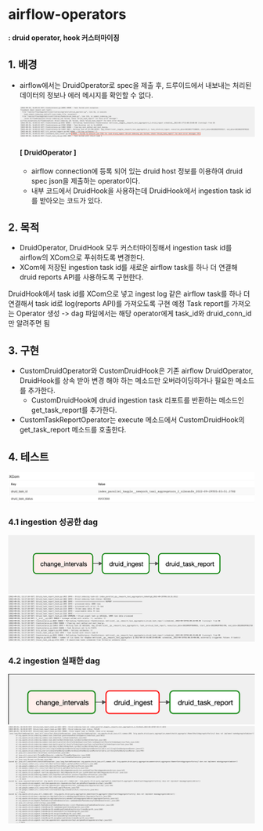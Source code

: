 # airflow-operators

#### : druid operator, hook 커스터마이징

## 1. 배경
- airflow에서는 DruidOperator로 spec을 제출 후, 드루이드에서 내보내는 처리된 데이터의 정보나 에러 메시지를 확인할 수 없다.
  
  ![img.png](./resourses/airflow-druidoperator.png)

  #### [ DruidOperator ]
  - airflow connection에 등록 되어 있는 druid host 정보를 이용하여 druid spec json을 제출하는 operator이다.
  - 내부 코드에서 DruidHook을 사용하는데 DruidHook에서 ingestion task id를 받아오는 코드가 있다.

## 2. 목적
  - DruidOperator, DruidHook 모두 커스터마이징해서 ingestion task id를 airflow의 XCom으로 푸쉬하도록 변경한다.
  - XCom에 저장된 ingestion task id를 새로운 airflow task를 하나 더 연결해 druid reports API를 사용하도록 구현한다.   

DruidHook에서 task id를 XCom으로 넣고  ingest log 같은 airflow task를 하나 더 연결해서 task id로 log(reports API)를 가져오도록 구현 예정
Task report를 가져오는 Operator 생성 -> dag 파일에서는 해당 operator에게 task_id와 druid_conn_id만 알려주면 됨 

## 3. 구현
  - CustomDruidOperator와 CustomDruidHook은 기존 airflow DruidOperator, DruidHook를 상속 받아 변경 해야 하는 메소드만 오버라이딩하거나 필요한 메소드를 추가한다.
    - CustomDruidHook에 druid ingestion task 리포트를 반환하는 메소드인 get_task_report를 추가한다.
  - CustomTaskReportOperator는 execute 메소드에서 CustomDruidHook의 get_task_report 메소드를 호출한다.

## 4. 테스트

![img.png](./resourses/airflow-xcom.png)

### 4.1 ingestion 성공한 dag
![img.png](./resourses/airflow-dag-success.png)
![img.png](./resourses/success-ingest.png)

### 4.2 ingestion 실패한 dag
![img.png](./resourses/airflow-dag-fail.png)
![img.png](./resourses/fail-ingest.png)
